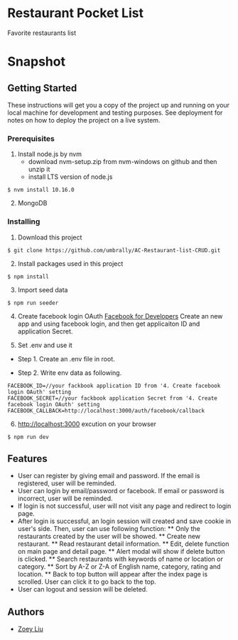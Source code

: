 # Restaurant Pocket List

Favorite restaurants list 

# Snapshot

## Getting Started

These instructions will get you a copy of the project up and running on your local machine for development and testing purposes. See deployment for notes on how to deploy the project on a live system.

### Prerequisites

1. Install node.js by nvm
    * download nvm-setup.zip from nvm-windows on github and then unzip it
    * install LTS version of node.js 
```
$ nvm install 10.16.0
```
2. MongoDB  

### Installing

1. Download this project 
```
$ git clone https://github.com/umbrally/AC-Restaurant-list-CRUD.git
```

2. Install packages used in this project
```
$ npm install
```

3. Import seed data

```
$ npm run seeder
```

4. Create facebook login OAuth
[Facebook for Developers](https://developers.facebook.com/)
Create an new app and using facebook login, and then get applicaiton ID and application Secret. 

5. Set .env and use it
* Step 1. Create an .env file in root.  

* Step 2. Write env data as following. 
```
FACEBOOK_ID=//your fackbook application ID from '4. Create facebook login OAuth' setting
FACEBOOK_SECRET=//your fackbook application Secret from '4. Create facebook login OAuth' setting
FACEBOOK_CALLBACK=http://localhost:3000/auth/facebook/callback 
```

6. [http://localhost:3000](http://localhost:3000) excution on your browser
```
$ npm run dev
```


## Features

* User can register by giving email and password. If the email is registered, user will be reminded.
* User can login by email/password or facebook. If email or password is incorrect, user will be reminded. 
* If login is not successful, user will not visit any page and redirect to login page.
* After login is successful, an login session will created and save cookie in user's side. Then, user can use following function:
  ** Only the restaurants created by the user will be showed.
  ** Create new restaurant.
  ** Read restaurant detail information.
  ** Edit, delete function on main page and detail page.
  ** Alert modal will show if delete button is clicked. 
  ** Search restaurants with keywords of name or location or category.
  ** Sort by A-Z or Z-A of English name, category, rating and location.
  ** Back to top button will appear after the index page is scrolled. User can click it to go back to the top.  
* User can logout and session will be deleted.  

## Authors

* [Zoey Liu](https://github.com/umbrally) 
